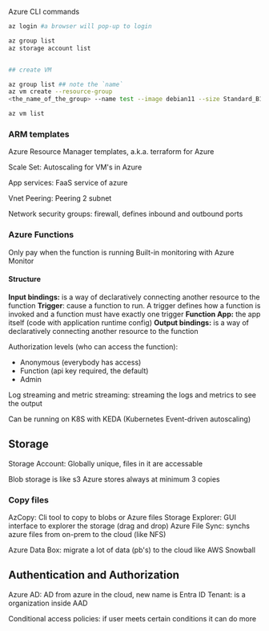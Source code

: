 
Azure CLI commands

```bash
az login #a browser will pop-up to login

az group list
az storage account list


## create VM

az group list ## note the `name`
az vm create --resource-group 
<the_name_of_the_group> --name test --image debian11 --size Standard_B1ms --admin-username azureuser --generate-ssh-keys --public-ip-sku Standard

az vm list 
```

### ARM templates
Azure Resource Manager templates, a.k.a. terraform for Azure


Scale Set: Autoscaling for VM's in Azure

App services: FaaS service of azure

Vnet Peering: Peering 2 subnet

Network security groups: firewall, defines inbound and outbound ports


### **Azure Functions**

Only pay when the function is running
Built-in monitoring with Azure Monitor
#### Structure
**Input bindings:** is a way of declaratively connecting another resource to the function
**Trigger**: cause a function to run. A trigger defines how a function is invoked and a function must have exactly one trigger
**Function App:** the app itself (code with application runtime config)
**Output bindings:** is a way of declaratively connecting another resource to the function

Authorization levels (who can access the function):
- Anonymous (everybody has access)
- Function (api key required, the default)
- Admin

Log streaming and metric streaming: streaming the logs and metrics to see the output

Can be running on K8S with KEDA (Kubernetes Event-driven autoscaling)
## Storage

Storage Account: Globally unique, files in it are accessable

Blob storage is like s3
Azure stores always at minimum 3 copies

### Copy files
AzCopy: Cli tool to copy to blobs or Azure files
Storage Explorer: GUI interface to explorer the storage (drag and drop)
Azure File Sync: synchs azure files from on-prem to the cloud (like NFS)

Azure Data Box: migrate a lot of data (pb's) to the cloud like AWS Snowball



## Authentication and Authorization

Azure AD: AD from azure in the cloud, new name is Entra ID
Tenant: is a organization inside AAD

Conditional access policies: if user meets certain conditions it can do more